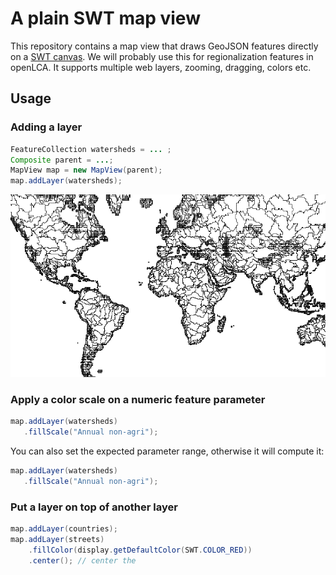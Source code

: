 # A plain SWT map view
This repository contains a map view that draws GeoJSON features directly on a
[SWT canvas](https://www.eclipse.org/articles/Article-SWT-graphics/SWT_graphics.html).
We will probably use this for regionalization features in openLCA. It supports
multiple web layers, zooming, dragging, colors etc.

## Usage

### Adding a layer

```java
FeatureCollection watersheds = ... ;
Composite parent = ...;
MapView map = new MapView(parent);
map.addLayer(watersheds);
```

![](images/simple_layer.png)

### Apply a color scale on a numeric feature parameter

```java
map.addLayer(watersheds)
   .fillScale("Annual non-agri");
```

You can also set the expected parameter range, otherwise it will compute it:

```java
map.addLayer(watersheds)
   .fillScale("Annual non-agri");
```

### Put a layer on top of another layer

```java
map.addLayer(countries);
map.addLayer(streets)
    .fillColor(display.getDefaultColor(SWT.COLOR_RED))
    .center(); // center the 
```